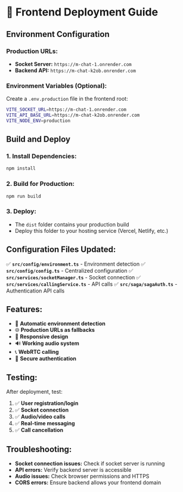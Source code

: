 # 🚀 Frontend Deployment Guide

## **Environment Configuration**

### **Production URLs:**

- **Socket Server:** `https://m-chat-1.onrender.com`
- **Backend API:** `https://m-chat-k2ob.onrender.com`

### **Environment Variables (Optional):**

Create a `.env.production` file in the frontend root:

```bash
VITE_SOCKET_URL=https://m-chat-1.onrender.com
VITE_API_BASE_URL=https://m-chat-k2ob.onrender.com
VITE_NODE_ENV=production
```

## **Build and Deploy**

### **1. Install Dependencies:**

```bash
npm install
```

### **2. Build for Production:**

```bash
npm run build
```

### **3. Deploy:**

- The `dist` folder contains your production build
- Deploy this folder to your hosting service (Vercel, Netlify, etc.)

## **Configuration Files Updated:**

✅ **`src/config/environment.ts`** - Environment detection
✅ **`src/config/config.ts`** - Centralized configuration
✅ **`src/services/socketManager.ts`** - Socket connection
✅ **`src/services/callingService.ts`** - API calls
✅ **`src/saga/sagaAuth.ts`** - Authentication API calls

## **Features:**

- 🔄 **Automatic environment detection**
- 🌐 **Production URLs as fallbacks**
- 📱 **Responsive design**
- 🔊 **Working audio system**
- 📞 **WebRTC calling**
- 🔐 **Secure authentication**

## **Testing:**

After deployment, test:

1. ✅ **User registration/login**
2. ✅ **Socket connection**
3. ✅ **Audio/video calls**
4. ✅ **Real-time messaging**
5. ✅ **Call cancellation**

## **Troubleshooting:**

- **Socket connection issues:** Check if socket server is running
- **API errors:** Verify backend server is accessible
- **Audio issues:** Check browser permissions and HTTPS
- **CORS errors:** Ensure backend allows your frontend domain
